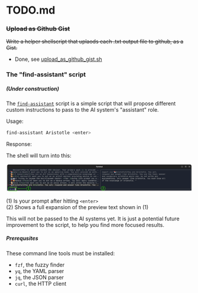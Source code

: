 <!-- markdownlint-disable MD001 -->
# TODO.md

### ~~Upload as Github Gist~~

~~Write a helper shellscript that uplaods each .txt output file to github, as a Gist.~~

- Done, see [upload_as_github_gist.sh](upload_as_github_gist.sh)

### The "find-assistant" script

##### (Under construction)

The [`find-assistant`](find-assistant) script is a simple script that will propose different custom instructions to pass to the AI system's "assistant" role.

Usage:

```bash
find-assistant Aristotle <enter>
```

Response:

The shell will turn into this:

![terminal window screenshot](resources/find-assistant-screenshot-terminalwindow-ann.png)

(1) Is your prompt after hitting `<enter>`  
(2) Shows a full expansion of the preview text shown in (1)

This will not be passed to the AI systems yet. It is just a potential future improvement to the script, to help you find  more focused results.

##### Prerequsites

These command line tools must be installed:

- `fzf`, the fuzzy finder
- `yq`, the YAML parser
- `jq`, the JSON parser
- `curl`, the HTTP client
